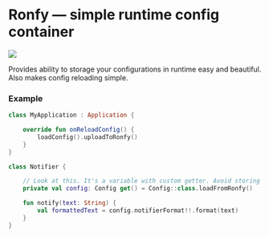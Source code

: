 # Ronfy — simple runtime config container

[![](https://jitpack.io/v/vie10/ronfy.svg)](https://jitpack.io/#vie10/ronfy)

Provides ability to storage your configurations in runtime easy and beautiful. Also makes config reloading simple.

### Example

```kotlin
class MyApplication : Application {

    override fun onReloadConfig() {
        loadConfig().uploadToRonfy()
    }
}

class Notifier {

    // Look at this. It's a variable with custom getter. Avoid storing the config in variable.
    private val config: Config get() = Config::class.loadFromRonfy()

    fun notify(text: String) {
        val formattedText = config.notifierFormat!!.format(text)
    }
}
```
